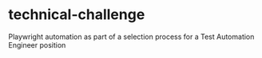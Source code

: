 # technical-challenge
 Playwright automation as part of a selection process for a Test Automation Engineer position

